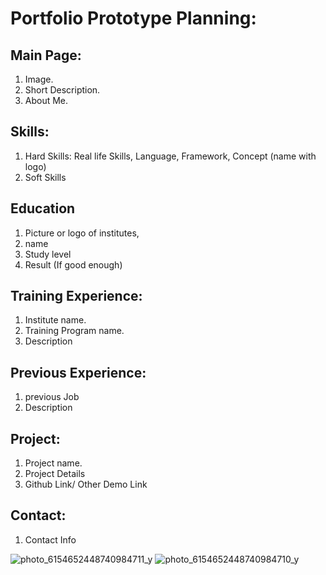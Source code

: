 # Portfolio Prototype Planning:

## Main Page:
1. Image.
2. Short Description.
3. About Me.

## Skills:
1. Hard Skills: Real life Skills, Language, Framework, Concept (name with logo)
2. Soft Skills

## Education
1. Picture or logo of institutes,
2. name
3. Study level
4. Result (If good enough)

## Training Experience:
1. Institute name.
2. Training Program name.
3. Description

## Previous Experience:
1. previous Job
2. Description

## Project:
1. Project name.
2. Project Details
3. Github Link/ Other Demo Link

## Contact:
1. Contact Info

![photo_6154652448740984711_y](https://github.com/user-attachments/assets/dac6cb0a-15fc-4de4-8b21-3516cd0a62e6)
![photo_6154652448740984710_y](https://github.com/user-attachments/assets/dbd9a167-1c28-4146-a557-eaaf7d03881f)
